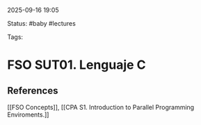2025-09-16 19:05

Status: #baby #lectures 

Tags:

# FSO SUT01. Lenguaje C



## References

[[FSO Concepts]], [[CPA S1. Introduction to Parallel Programming Enviroments.]]